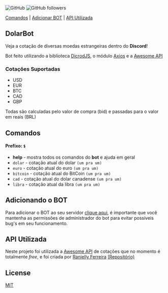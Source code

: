![GitHub](https://img.shields.io/github/license/victorbetini/DolarBot)
![GitHub followers](https://img.shields.io/github/followers/victorbetini?style=social)

[Comandos](https://github.com/victorbetini/DolarBot#comandos) | <a href="https://discordapp.com/api/oauth2/authorize?client_id=692821504941097011&permissions=8&scope=bot" target="blank">Adicionar BOT</a> | [API Utilizada](https://github.com/victorbetini/DolarBot#api-utilizada)
## DolarBot

Veja a cotação de diversas moedas estrangeiras dentro do __Discord__!

Bot feito utilizando a biblioteca [DicrodJS](https://discord.js.org/#/), o módulo [Axios](https://github.com/axios/axios) e a [Awesome API](https://docs.awesomeapi.com.br/api-de-moedas)

### Cotações Suportadas

- USD
- EUR
- BTC
- CAD
- GBP

Todas são calculadas pelo valor de compra (bid) e passadas para o valor em reais (BRL)

## Comandos

#### Prefixo: ``$`` 

- __help__ - mostra todos os comandos do __bot__ e ajuda em geral
- ``dolar`` - cotação atual do dolar `(um pra um)`
- ``euro`` - cotação atual do euro `(um pra um)`
- ``bitcoin`` - cotação atual do BitCoin `(um pra um)`
- ``cad`` - cotação atual do dolar canadense `(um pra um)`
- ``libra`` - cotação atual da libra `(um pra um)`

## Adicionando o BOT

Para adicionar o BOT ao seu servidor [clique aqui](https://discordapp.com/api/oauth2/authorize?client_id=692821504941097011&permissions=8&scope=bot), é importante que você mantenha as permissões de administrador do bot para evitar possíveis bug's em seu funcionamento.

## API Utilizada

Neste projeto foi utilizada a [Awesome API](https://docs.awesomeapi.com.br/api-de-moedas) de cotações que no momento é totalmente _free_, e foi criada por [Ranielly Ferreira](https://github.com/raniellyferreira) [(Repositório)](https://github.com/raniellyferreira/economy-api)

## License
[MIT](https://choosealicense.com/licenses/mit/)
